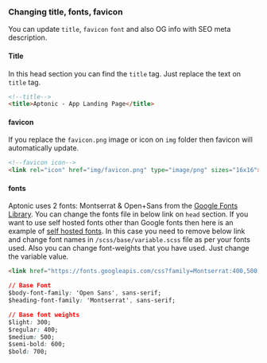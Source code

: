### Changing title, fonts, favicon

You can update `title`, `favicon` `font` and also OG info with SEO meta description.


#### Title
In this head section you can find the `title` tag. Just replace the text on `title` tag.

```html
<!--title-->
<title>Aptonic - App Landing Page</title>
```

#### favicon
If you replace the `favicon.png` image or icon on `img` folder then favicon will automatically update. 
```html
<!--favicon icon-->
<link rel="icon" href="img/favicon.png" type="image/png" sizes="16x16">
```

#### fonts
Aptonic uses 2 fonts: Montserrat & Open+Sans from the [Google Fonts Library](https://fonts.google.com/). You can change the fonts file in below link on `head` section. 
If you want to use self hosted fonts other than Google fonts then here is an example of [self hosted fonts](https://css-tricks.com/snippets/css/using-font-face/). In this case you need to remove below link and change font names in `/scss/base/variable.scss` file as per your fonts used. 
Also you can change font-weights that you have used. Just change the variable value.
```html
<link href="https://fonts.googleapis.com/css?family=Montserrat:400,500,600,700|Open+Sans:300,400" rel="stylesheet">
```

```css
// Base Font
$body-font-family: 'Open Sans', sans-serif;
$heading-font-family: 'Montserrat', sans-serif;

// Base font weights
$light: 300;
$regular: 400;
$medium: 500;
$semi-bold: 600;
$bold: 700;

```
